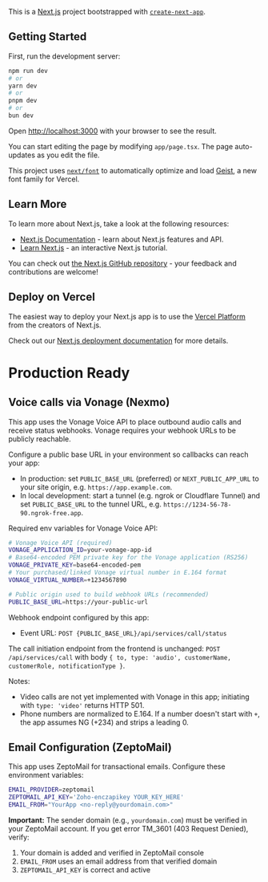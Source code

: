 This is a [Next.js](https://nextjs.org) project bootstrapped with [`create-next-app`](https://nextjs.org/docs/app/api-reference/cli/create-next-app).

## Getting Started

First, run the development server:

```bash
npm run dev
# or
yarn dev
# or
pnpm dev
# or
bun dev
```

Open [http://localhost:3000](http://localhost:3000) with your browser to see the result.

You can start editing the page by modifying `app/page.tsx`. The page auto-updates as you edit the file.

This project uses [`next/font`](https://nextjs.org/docs/app/building-your-application/optimizing/fonts) to automatically optimize and load [Geist](https://vercel.com/font), a new font family for Vercel.

## Learn More

To learn more about Next.js, take a look at the following resources:

- [Next.js Documentation](https://nextjs.org/docs) - learn about Next.js features and API.
- [Learn Next.js](https://nextjs.org/learn) - an interactive Next.js tutorial.

You can check out [the Next.js GitHub repository](https://github.com/vercel/next.js) - your feedback and contributions are welcome!

## Deploy on Vercel

The easiest way to deploy your Next.js app is to use the [Vercel Platform](https://vercel.com/new?utm_medium=default-template&filter=next.js&utm_source=create-next-app&utm_campaign=create-next-app-readme) from the creators of Next.js.

Check out our [Next.js deployment documentation](https://nextjs.org/docs/app/building-your-application/deploying) for more details.
# Production Ready

## Voice calls via Vonage (Nexmo)

This app uses the Vonage Voice API to place outbound audio calls and receive status webhooks. Vonage requires your webhook URLs to be publicly reachable.

Configure a public base URL in your environment so callbacks can reach your app:

- In production: set `PUBLIC_BASE_URL` (preferred) or `NEXT_PUBLIC_APP_URL` to your site origin, e.g. `https://app.example.com`.
- In local development: start a tunnel (e.g. ngrok or Cloudflare Tunnel) and set `PUBLIC_BASE_URL` to the tunnel URL, e.g. `https://1234-56-78-90.ngrok-free.app`.

Required env variables for Vonage Voice API:

```bash
# Vonage Voice API (required)
VONAGE_APPLICATION_ID=your-vonage-app-id
# Base64-encoded PEM private key for the Vonage application (RS256)
VONAGE_PRIVATE_KEY=base64-encoded-pem
# Your purchased/linked Vonage virtual number in E.164 format
VONAGE_VIRTUAL_NUMBER=+1234567890

# Public origin used to build webhook URLs (recommended)
PUBLIC_BASE_URL=https://your-public-url
```

Webhook endpoint configured by this app:

- Event URL: `POST {PUBLIC_BASE_URL}/api/services/call/status`

The call initiation endpoint from the frontend is unchanged: `POST /api/services/call` with body `{ to, type: 'audio', customerName, customerRole, notificationType }`.

Notes:
- Video calls are not yet implemented with Vonage in this app; initiating with `type: 'video'` returns HTTP 501.
- Phone numbers are normalized to E.164. If a number doesn't start with `+`, the app assumes NG (+234) and strips a leading 0.

## Email Configuration (ZeptoMail)

This app uses ZeptoMail for transactional emails. Configure these environment variables:

```bash
EMAIL_PROVIDER=zeptomail
ZEPTOMAIL_API_KEY='Zoho-enczapikey YOUR_KEY_HERE'
EMAIL_FROM="YourApp <no-reply@yourdomain.com>"
```

**Important:** The sender domain (e.g., `yourdomain.com`) must be verified in your ZeptoMail account. If you get error TM_3601 (403 Request Denied), verify:
1. Your domain is added and verified in ZeptoMail console
2. `EMAIL_FROM` uses an email address from that verified domain
3. `ZEPTOMAIL_API_KEY` is correct and active

